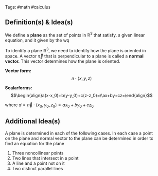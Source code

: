 Tags: #math #calculus 
## Definition(s) & Idea(s)
We define a **plane** as the set of points in $\mathbb{R}^3$ that satisfy. a given linear equation, and it given by the wq

To identify a plane $\mathbb{R}^3$, we need to identify how the plane is oriented in space. A vector $\vec{n}$ that is perpendicular to a plane is called a **normal vector.** This vector determines how the plane is oriented. 

**Vector form:** $$n\cdot\langle x,y,z\rangle$$

**Scalarforms:**$$\begin{align}a(x-x_0)+b(y-y_0)+c(z-z_0)=\\ax+by+cz=\end{align}$$

where $d = \vec{n}\cdot\langle x_0, y_0,z_0\rangle=ax_0+by_0+cz_0$
## Additional Idea(s)
A plane is determined in each of the following cases. In each case a point on the plane and normal vector to the plane can be determined in order to find an equation for the plane
1. Three noncollinear points 
2. Two lines that intersect in a point 
3. A line and a point not on it
4. Two distinct parallel lines


